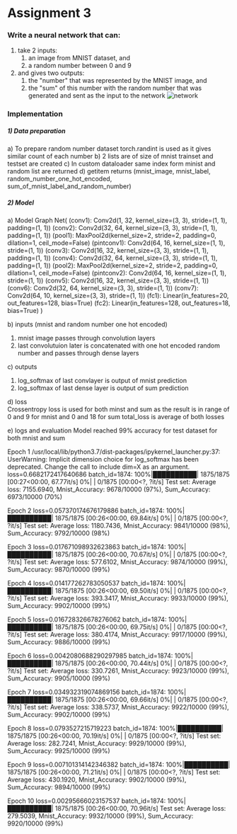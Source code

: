 # Assignment 3 
### Write a neural network that can:

1) take 2 inputs:
    1) an image from MNIST dataset, and
    2) a random number between 0 and 9
2) and gives two outputs:
    1) the "number" that was represented by the MNIST image, and
    2) the "sum" of this number with the random number that was generated and sent as the input to the network
    ![network](https://cdn.inst-fs-iad-prod.inscloudgate.net/1af0cd6a-b92b-4c38-abad-77a5d54129c7/assign.png?token=eyJhbGciOiJIUzUxMiIsInR5cCI6IkpXVCIsImtpZCI6ImNkbiJ9.eyJyZXNvdXJjZSI6Ii8xYWYwY2Q2YS1iOTJiLTRjMzgtYWJhZC03N2E1ZDU0MTI5YzcvYXNzaWduLnBuZyIsInRlbmFudCI6ImNhbnZhcyIsInVzZXJfaWQiOiI3MDAwMDAyMzcyNDEzNCIsImlhdCI6MTYyMTY2NjgwMiwiZXhwIjoxNjIxNzUzMjAyfQ.xvUFwPHaT6d-0nVrRBLP1XhaiZrByCz_bI3fjmgfzhN_kzyO5zky34uRTIEbC4LSYHn6SLMfVIK6PjDBT-o8EA&download=1&content_type=image%2Fpng)

### Implementation
##### 1) Data preparation
a) To prepare random number dataset torch.randint is used as it gives similar count of each number
b) 2 lists are of size of mnist trainset and testset are created 
c) In custom dataloader same index form minist and random list are returned
d) getitem returns (mnist_image, mnist_label, random_number_one_hot_encoded, sum_of_mnist_label_and_random_number)

##### 2) Model
a) Model Graph
Net(
  (conv1): Conv2d(1, 32, kernel_size=(3, 3), stride=(1, 1), padding=(1, 1))
  (conv2): Conv2d(32, 64, kernel_size=(3, 3), stride=(1, 1), padding=(1, 1))
  (pool1): MaxPool2d(kernel_size=2, stride=2, padding=0, dilation=1, ceil_mode=False)
  (pintconv1): Conv2d(64, 16, kernel_size=(1, 1), stride=(1, 1))
  (conv3): Conv2d(16, 32, kernel_size=(3, 3), stride=(1, 1), padding=(1, 1))
  (conv4): Conv2d(32, 64, kernel_size=(3, 3), stride=(1, 1), padding=(1, 1))
  (pool2): MaxPool2d(kernel_size=2, stride=2, padding=0, dilation=1, ceil_mode=False)
  (pintconv2): Conv2d(64, 16, kernel_size=(1, 1), stride=(1, 1))
  (conv5): Conv2d(16, 32, kernel_size=(3, 3), stride=(1, 1))
  (conv6): Conv2d(32, 64, kernel_size=(3, 3), stride=(1, 1))
  (conv7): Conv2d(64, 10, kernel_size=(3, 3), stride=(1, 1))
  (fc1): Linear(in_features=20, out_features=128, bias=True)
  (fc2): Linear(in_features=128, out_features=18, bias=True)
)

b) inputs (mnist and random number one hot encoded)
1) mnist image passes through convolution layers 
2) last convolutuion later is concatenated with one hot encoded random number and passes through dense layers

c) outputs
1) log_softmax of last convlayer is output of mnist prediction
2) log_softmax of last dense layer is output of sum prediction
    
d) loss   
Crossentropy loss is used for both minst and sum as the result is in range of 0 and 9 for mnist and 0 and 18 for sum
total_loss is average of both losses

e) logs and evaluation
Model reached 99% accuracy for test dataset for both mnist and sum

Epoch 1
/usr/local/lib/python3.7/dist-packages/ipykernel_launcher.py:37: UserWarning: Implicit dimension choice for log_softmax has been deprecated. Change the call to include dim=X as an argument.
loss=0.6682172417640686 batch_id=1874: 100%|██████████| 1875/1875 [00:27<00:00, 67.77it/s]
  0%|          | 0/1875 [00:00<?, ?it/s]
Test set: Average loss: 7155.6940, Mnist_Accuracy: 9678/10000 (97%), Sum_Accuracy: 6973/10000 (70%)

Epoch 2
loss=0.057370174676179886 batch_id=1874: 100%|██████████| 1875/1875 [00:26<00:00, 69.84it/s]
  0%|          | 0/1875 [00:00<?, ?it/s]
Test set: Average loss: 1180.7436, Mnist_Accuracy: 9841/10000 (98%), Sum_Accuracy: 9792/10000 (98%)

Epoch 3
loss=0.017671098932623863 batch_id=1874: 100%|██████████| 1875/1875 [00:26<00:00, 70.67it/s]
  0%|          | 0/1875 [00:00<?, ?it/s]
Test set: Average loss: 577.6102, Mnist_Accuracy: 9874/10000 (99%), Sum_Accuracy: 9870/10000 (99%)

Epoch 4
loss=0.014177262783050537 batch_id=1874: 100%|██████████| 1875/1875 [00:26<00:00, 69.50it/s]
  0%|          | 0/1875 [00:00<?, ?it/s]
Test set: Average loss: 393.3417, Mnist_Accuracy: 9933/10000 (99%), Sum_Accuracy: 9902/10000 (99%)

Epoch 5
loss=0.016728326678276062 batch_id=1874: 100%|██████████| 1875/1875 [00:26<00:00, 69.75it/s]
  0%|          | 0/1875 [00:00<?, ?it/s]
Test set: Average loss: 380.4174, Mnist_Accuracy: 9917/10000 (99%), Sum_Accuracy: 9886/10000 (99%)

Epoch 6
loss=0.0042080688290297985 batch_id=1874: 100%|██████████| 1875/1875 [00:26<00:00, 70.44it/s]
  0%|          | 0/1875 [00:00<?, ?it/s]
Test set: Average loss: 330.7261, Mnist_Accuracy: 9923/10000 (99%), Sum_Accuracy: 9905/10000 (99%)

Epoch 7
loss=0.034932319074869156 batch_id=1874: 100%|██████████| 1875/1875 [00:26<00:00, 69.66it/s]
  0%|          | 0/1875 [00:00<?, ?it/s]
Test set: Average loss: 338.5737, Mnist_Accuracy: 9922/10000 (99%), Sum_Accuracy: 9902/10000 (99%)

Epoch 8
loss=0.0793527215719223 batch_id=1874: 100%|██████████| 1875/1875 [00:26<00:00, 70.19it/s]
  0%|          | 0/1875 [00:00<?, ?it/s]
Test set: Average loss: 282.7241, Mnist_Accuracy: 9929/10000 (99%), Sum_Accuracy: 9925/10000 (99%)

Epoch 9
loss=0.007101314142346382 batch_id=1874: 100%|██████████| 1875/1875 [00:26<00:00, 71.21it/s]
  0%|          | 0/1875 [00:00<?, ?it/s]
Test set: Average loss: 430.1920, Mnist_Accuracy: 9902/10000 (99%), Sum_Accuracy: 9894/10000 (99%)

Epoch 10
loss=0.00295666023157537 batch_id=1874: 100%|██████████| 1875/1875 [00:26<00:00, 70.96it/s]
Test set: Average loss: 279.5039, Mnist_Accuracy: 9932/10000 (99%), Sum_Accuracy: 9920/10000 (99%)
